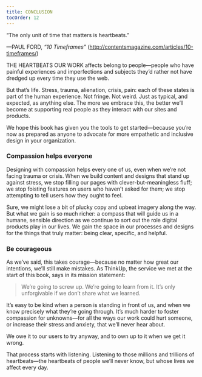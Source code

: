 ```yaml
---
title: CONCLUSION
tocOrder: 12
---
```

“The only unit of time that matters is heartbeats.”

—PAUL FORD, *“10 Timeframes”* (<http://contentsmagazine.com/articles/10-timeframes/>)

THE HEARTBEATS OUR WORK affects belong to people—people who have painful experiences and imperfections and subjects they’d rather not have dredged up every time they use the web.

But that’s life. Stress, trauma, alienation, crisis, pain: each of these states is part of the human experience. Not fringe. Not weird. Just as typical, and expected, as anything else. The more we embrace this, the better we’ll become at supporting real people as they interact with our sites and products.

We hope this book has given you the tools to get started—because you’re now as prepared as anyone to advocate for more empathetic and inclusive design in your organization.

### Compassion helps everyone

Designing with compassion helps every one of us, even when we’re not facing trauma or crisis. When we build content and designs that stand up against stress, we stop filling our pages with clever-but-meaningless fluff; we stop foisting features on users who haven’t asked for them; we stop attempting to tell users how they ought to feel.

Sure, we might lose a bit of plucky copy and upbeat imagery along the way. But what we gain is so much richer: a compass that will guide us in a humane, sensible direction as we continue to sort out the role digital products play in our lives. We gain the space in our processes and designs for the things that truly matter: being clear, specific, and helpful.

### Be courageous

As we’ve said, this takes courage—because no matter how great our intentions, we’ll still make mistakes. As ThinkUp, the service we met at the start of this book, says in its mission statement:

> We’re going to screw up. We’re going to learn from it. It’s only unforgivable if we don’t share what we learned.

It’s easy to be kind when a person is standing in front of us, and when we know precisely what they’re going through. It’s much harder to foster compassion for unknowns—for all the ways our work could hurt someone, or increase their stress and anxiety, that we’ll never hear about.

We owe it to our users to try anyway, and to own up to it when we get it wrong.

That process starts with listening. Listening to those millions and trillions of heartbeats—the heartbeats of people we’ll never know, but whose lives we affect every day.
